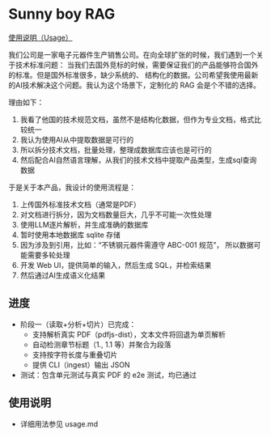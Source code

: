 Sunny boy RAG
=====

[使用说明（Usage）](./usage.md)


我们公司是一家电子元器件生产销售公司。在向全球扩张的时候，我们遇到一个关于技术标准问题：
当我们去国外竞标的时候，需要保证我们的产品能够符合国外的标准。但是国外标准很多，缺少系统的、
结构化的数据。公司希望我使用最新的AI技术解决这个问题。我认为这个场景下，定制化的 RAG
会是个不错的选择。

理由如下：

1. 我看了他国的技术规范文档，虽然不是结构化数据，但作为专业文档，格式比较统一
2. 我认为使用AI从中提取数据是可行的
3. 所以拆分技术文档，批量处理，整理成数据库应该也是可行的
4. 然后配合AI自然语言理解，从我们的技术文档中提取产品类型，生成sql查询数据

于是关于本产品，我设计的使用流程是：

1. 上传国外标准技术文档（通常是PDF）
2. 对文档进行拆分，因为文档数量巨大，几乎不可能一次性处理
3. 使用LLM逐片解析，并生成准确的数据库
4. 暂时使用本地数据库 sqlite 存储
5. 因为涉及到引用，比如：“不锈钢元器件需遵守 ABC-001 规范”，
    所以数据可能需要多轮处理
6. 开发 Web UI，提供简单的输入，然后生成 SQL，并检索结果
7. 然后通过AI生成语义化结果

进度
---

- 阶段一（读取+分析+切片）已完成：
  - 支持解析真实 PDF（pdfjs-dist），文本文件将回退为单页解析
  - 自动检测章节标题（1., 1.1 等）并聚合为段落
  - 支持按字符长度与重叠切片
  - 提供 CLI（ingest）输出 JSON
- 测试：包含单元测试与真实 PDF 的 e2e 测试，均已通过

使用说明
---

- 详细用法参见 usage.md
